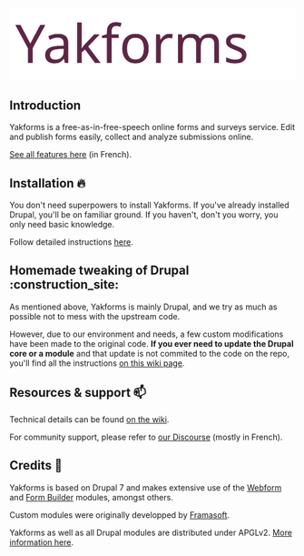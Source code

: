 ![logo](yakforms_logo.svg)

## Introduction

Yakforms is a free-as-in-free-speech online forms and surveys service. Edit and publish forms easily, collect and analyze submissions online.

[See all features here](https://docs.framasoft.org/fr/framaforms/) (in French).

## Installation :fire:
You don't need superpowers to install Yakforms. If you've already installed Drupal, you'll be on familiar ground. If you haven't, don't you worry, you only need basic knowledge.

Follow detailed instructions [here](https://framagit.org/framasoft/framaforms/-/wikis/Installing-Yakforms-through-the-installation-profile).

## Homemade tweaking of Drupal :construction_site:
As mentioned above, Yakforms is mainly Drupal, and we try as much as possible not to mess with the upstream code.

However, due to our environment and needs, a few custom modifications have been made to the original code. **If you ever need to update the Drupal core or a module** and that update is not commited to the code on the repo, you'll find all the instructions [on this wiki page](https://framagit.org/framasoft/framaforms/-/wikis/modifications).

## Resources & support :mailbox:
Technical details can be found [on the wiki](https://framagit.org/framasoft/framaforms/-/wikis/home).

For community support, please refer to [our Discourse](https://framacolibri.org) (mostly in French).

## Credits :muscle:
Yakforms is based on Drupal 7 and makes extensive use of the [Webform](https://www.drupal.org/project/webform/) and [Form Builder](https://www.drupal.org/project/form_builder/) modules, amongst others.

Custom modules were originally developped by [Framasoft](https://framasoft.org/en/).

Yakforms as well as all Drupal modules are distributed under APGLv2. [More information here](LICENSE.txt).
